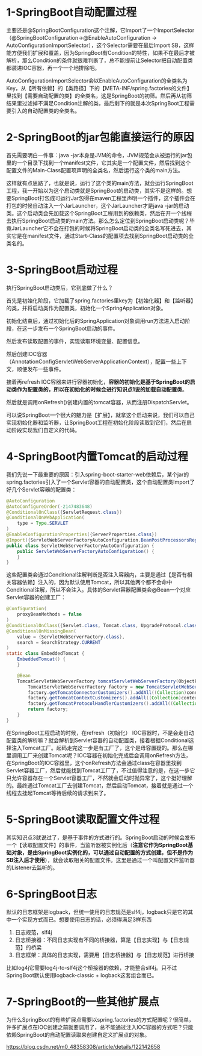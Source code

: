 # 1-SpringBoot自动配置过程

主要还是@SpringBootConfiguration这个注解，它Import了一个ImportSelector（@SpringBootConfiguration→@EnableAutoConfiguration → AutoConfigurationImportSelector），这个Selector需要在最后Import SB，这样能方便我们扩展和覆盖，因为SpringBoot有Condition的特性，如果不在最后才被解析，那么Condition的条件就很难判断了，总不能提前让Selector把自动配置类都装进IOC容器，再一个一个地排除吧。 

AutoConfigurationImportSelector会以EnableAutoConfiguration的全类名为Key，从【所有依赖】的【类路径】下的【META-INF/spring.factories的文件】里找到【需要自动配置的类】的全类名，这是SpringBoot的初筛。然后再从初筛结果里过滤掉不满足Condition注解的类，最后剩下的就是本次SpringBoot工程需要引入的自动配置类的全类名。 

# 2-SpringBoot的jar包能直接运行的原因

首先需要明白一件事：java -jar本身是JVM的命令，JVM规范会从被运行的jar包里的一个目录下找到一个manifest文件，它其实是一个配置文件，然后找到这个配置文件的Main-Class配置项声明的全类名，然后运行这个类的main方法。

这样就有点思路了，也就是说，运行了这个类的main方法，就会运行SpringBoot工程，我一开始以为这个启动类就是SpringBoot的启动类，其实不是这样的。想要SpringBoot打包成可运行Jar包得在maven工程里声明一个插件，这个插件会在打包的时候自动注入一个JarLauncher，这个JarLauncher才是java -jar的启动类。这个启动类会先加载这个SpringBoot工程用到的依赖类，然后在开一个线程去执行SpringBoot启动类的main方法。那么怎么定位到SpringBoot启动类呢？毕竟JarLauncher它不会在打包的时候将SpringBoot启动类的全类名写死进去，其实它是在manifest文件，通过Start-Class的配置项去找到SpringBoot启动类的全类名的。

# 3-SpringBoot启动过程

执行SpringBoot启动类后，它到底做了什么？

首先是初始化阶段，它加载了spring.factories里key为【初始化器】和【监听器】的类，并将启动类作为配置类，初始化一个SpringApplication对象。

初始化结束后，通过初始化后的SpringApplication对象调用run方法进入启动阶段，在这一步发布一个SpringBoot启动的事件。

然后发布读取配置的事件，实现读取环境变量、配置信息。

然后创建IOC容器（AnnotationConfigServletWebServerApplicationContext），配置一些上下文，顺便发布一些事件。

接着再refresh IOC容器来进行容器初始化，**容器的初始化是基于SpringBoot的启动类作为配置类的，所以在初始化的时候会进行知识点1说的加载自动配置类**。

然后就是调用onRefresh()创建内置的tomcat容器，从而注册DispatchServlet。

可以说SpringBoot一个很大的魅力是【扩展】，就拿这个启动来说，我们可以自己实现初始化器和监听器，让SpringBoot工程在初始化阶段读取到它们，然后在启动阶段实现我们自定义的代码。

# 4-SpringBoot内置Tomcat的启动过程

我们先说一下最重要的原因：引入spring-boot-starter-web依赖后，某个jar的spring.factories引入了一个Servlet容器的自动配置类，这个自动配置类Import了好几个Servlet容器的配置类：

```java
@AutoConfiguration
@AutoConfigureOrder(-2147483648)
@ConditionalOnClass({ServletRequest.class})
@ConditionalOnWebApplication(
    type = Type.SERVLET
)
@EnableConfigurationProperties({ServerProperties.class})
@Import({ServletWebServerFactoryAutoConfiguration.BeanPostProcessorsRegistrar.class, EmbeddedTomcat.class, EmbeddedJetty.class, EmbeddedUndertow.class})
public class ServletWebServerFactoryAutoConfiguration {
    public ServletWebServerFactoryAutoConfiguration() {
    }
}
```

这些配置类会通过Conditional注解判断是否注入容器内，主要是通过【是否有相关容器依赖】注入的，因为默认使用Tomcat，所以其他两个都不会命中Conditional注解，所以不会注入。具体的Servlet容器配置类会@Bean一个对应Servlet容器的创建工厂：

```java
@Configuration(
    proxyBeanMethods = false
)
@ConditionalOnClass({Servlet.class, Tomcat.class, UpgradeProtocol.class})
@ConditionalOnMissingBean(
    value = {ServletWebServerFactory.class},
    search = SearchStrategy.CURRENT
)
static class EmbeddedTomcat {
    EmbeddedTomcat() {
    }

    @Bean
    TomcatServletWebServerFactory tomcatServletWebServerFactory(ObjectProvider<TomcatConnectorCustomizer> connectorCustomizers, ObjectProvider<TomcatContextCustomizer> contextCustomizers, ObjectProvider<TomcatProtocolHandlerCustomizer<?>> protocolHandlerCustomizers) {
        TomcatServletWebServerFactory factory = new TomcatServletWebServerFactory();
        factory.getTomcatConnectorCustomizers().addAll((Collection)connectorCustomizers.orderedStream().collect(Collectors.toList()));
        factory.getTomcatContextCustomizers().addAll((Collection)contextCustomizers.orderedStream().collect(Collectors.toList()));
        factory.getTomcatProtocolHandlerCustomizers().addAll((Collection)protocolHandlerCustomizers.orderedStream().collect(Collectors.toList()));
        return factory;
    }
}
```

在SpringBoot工程启动的时候，在refresh（初始化） IOC容器时，不是会走自动配置类的解析嘛？就会解析到Servlet容器的自动配置类，接着根据Conditional选择注入Tomcat工厂。起码走完这一步是有工厂了，这个是毋容置疑的。那么在哪里调用工厂来创建Tomcat呢？IOC容器在初始化完成后会调用onRefresh方法，在SpringBoot的IOC容器里，这个onRefresh方法会通过class在容器里找到Servlet容器工厂，然后就能找到Tomcat工厂了，不过值得注意的是，在这一步它只允许容器存在一个Servlet容器工厂，不然就会启动时抛异常了，这个挺好理解的。最终通过Tomcat工厂去创建Tomcat，然后启动Tomcat，接着就是通过一个线程去挂起Tomcat等待后续的请求到来了。

# 5-SpringBoot读取配置文件过程

其实知识点3就说过了，是基于事件的方式进行的。SpringBoot启动的时候会发布一个【读取配置文件】的事件，当监听器被实例化后（**注意它作为SpringBoot基础对象，是由SpringBoot实例化的，可以通过自动配置的方式创建，但不是作为SB注入后才使用**），就会读取相关的配置文件。这里是通过一个叫配置文件监听器的Listener去监听的。

# 6-SpringBoot日志

默认的日志框架是logback，但统一使用的日志规范是slf4j，logback只是它的其中一个实现方式而已。想要使用日志的话，必须得满足3样东西

1. 日志规范，slf4j
2. 日志桥接器：不同日志实现有不同的桥接器，算是【日志实现】与【日志规范】的桥梁
3. 日志框架：具体的日志实现，需要用【日志桥接器】与【日志规范】进行桥接

比如log4j它需要log4j-to-slf4j这个桥接器的依赖，才能整合slf4j。只不过SpringBoot默认使用logback-classic + logback这套组合而已。

# 7-SpringBoot的一些其他扩展点

为什么SpringBoot的有些扩展点需要以spring.factories的方式配置呢？很简单，许多扩展点在IOC创建之前就要调用了，总不能通过注入IOC容器的方式吧？只能依赖SpringBoot的自动配置读取来创建自定义扩展点的对象。

https://blog.csdn.net/m0_48358308/article/details/122142658
